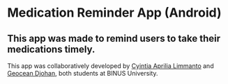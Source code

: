# Medication Reminder App (Android)
## This app was made to remind users to take their medications timely.
This app was collaboratively developed by <a href="https://github.com/tyaa22" target="_blank">Cyintia Aprilia Limmanto</a> and <a href="https://github.com/gdjohan" target="_blank">Geocean Djohan</a>, both students at BINUS University.
